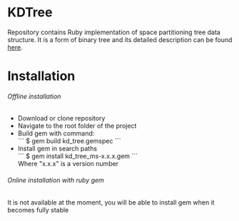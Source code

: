 # KDTree
Repository contains Ruby implementation of space partitioning tree data structure. It is a form of binary tree and its detailed description can be found [here](https://en.wikipedia.org/wiki/K-d_tree).

# Installation
###### Offline installation
<ul>
    <li>Download or clone repository</li>
    <li>Navigate to the root folder of the project</li>
    <li>Build gem with command:</li>
    ```
    $ gem build kd_tree.gemspec
    ```
    <li>Install gem in search paths</li>
    ```
    $ gem install kd_tree_ms-x.x.x.gem
    ```
    <br>
    Where "x.x.x" is a version number
</ul>

###### Online installation with ruby gem
It is not available at the moment, you will be able to install gem when it becomes fully stable
